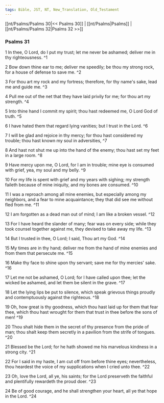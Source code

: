 ```yaml
---
tags: Bible, JST, NT, New_Translation, Old_Testament
---
```


[[nt/Psalms/Psalms 30|<< Psalms 30]] | [[nt/Psalms|Psalms]] | [[nt/Psalms/Psalms 32|Psalms 32 >>]]

### Psalms 31

1 In thee, O Lord, do I put my trust; let me never be ashamed; deliver me in thy righteousness.  ^1

2 Bow down thine ear to me; deliver me speedily; be thou my strong rock, for a house of defense to save me.  ^2

3 For thou art my rock and my fortress; therefore, for thy name\'s sake, lead me and guide me.  ^3

4 Pull me out of the net that they have laid privily for me; for thou art my strength.  ^4

5 Into thine hand I commit my spirit; thou hast redeemed me, O Lord God of truth.  ^5

6 I have hated them that regard lying vanities; but I trust in the Lord.  ^6

7 I will be glad and rejoice in thy mercy; for thou hast considered my trouble; thou hast known my soul in adversities,  ^7

8 And hast not shut me up into the hand of the enemy; thou hast set my feet in a large room.  ^8

9 Have mercy upon me, O Lord, for I am in trouble; mine eye is consumed with grief, yea, my soul and my belly.  ^9

10 For my life is spent with grief and my years with sighing; my strength faileth because of mine iniquity, and my bones are consumed.  ^10

11 I was a reproach among all mine enemies, but especially among my neighbors, and a fear to mine acquaintance; they that did see me without fled from me.  ^11

12 I am forgotten as a dead man out of mind; I am like a broken vessel.  ^12

13 For I have heard the slander of many; fear was on every side; while they took counsel together against me, they devised to take away my life.  ^13

14 But I trusted in thee, O Lord; I said, Thou art my God.  ^14

15 My times are in thy hand; deliver me from the hand of mine enemies and from them that persecute me.  ^15

16 Make thy face to shine upon thy servant; save me for thy mercies\' sake.  ^16

17 Let me not be ashamed, O Lord; for I have called upon thee; let the wicked be ashamed, and let them be silent in the grave.  ^17

18 Let the lying lips be put to silence, which speak grievous things proudly and contemptuously against the righteous.  ^18

19 Oh, how great is thy goodness, which thou hast laid up for them that fear thee, which thou hast wrought for them that trust in thee before the sons of men!  ^19

20 Thou shalt hide them in the secret of thy presence from the pride of man; thou shalt keep them secretly in a pavilion from the strife of tongues.  ^20

21 Blessed be the Lord; for he hath showed me his marvelous kindness in a strong city.  ^21

22 For I said in my haste, I am cut off from before thine eyes; nevertheless, thou heardest the voice of my supplications when I cried unto thee.  ^22

23 Oh, love the Lord, all ye, his saints; for the Lord preserveth the faithful and plentifully rewardeth the proud doer.  ^23

24 Be of good courage, and he shall strengthen your heart, all ye that hope in the Lord.  ^24

 
